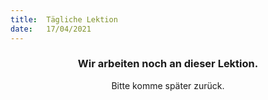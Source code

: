 ```yaml
---
title:  Tägliche Lektion
date:   17/04/2021
---
```


### <center>Wir arbeiten noch an dieser Lektion.</center>
<center>Bitte komme später zurück.</center>